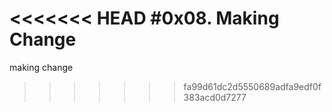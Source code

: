 <<<<<<< HEAD
#0x08. Making Change
=======
making change
>>>>>>> fa99d61dc2d5550689adfa9edf0f383acd0d7277
